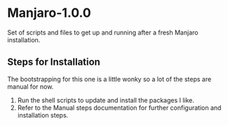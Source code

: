 # Manjaro-1.0.0
Set of scripts and files to get up and running after a fresh Manjaro installation.

## Steps for Installation
The bootstrapping for this one is a little wonky so a lot of the steps are manual for now.
1) Run the shell scripts to update and install the packages I like.
2) Refer to the Manual steps documentation for further configuration and installation steps.
